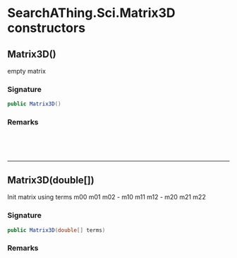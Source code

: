 # SearchAThing.Sci.Matrix3D constructors
## Matrix3D()
empty matrix

### Signature
```csharp
public Matrix3D()
```
### Remarks


<p>&nbsp;</p>
<p>&nbsp;</p>
<hr/>

## Matrix3D(double[])
Init matrix using terms m00 m01 m02 - m10 m11 m12 - m20 m21 m22

### Signature
```csharp
public Matrix3D(double[] terms)
```
### Remarks

